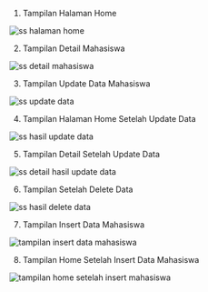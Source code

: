 1. Tampilan Halaman Home

![ss halaman home](https://github.com/user-attachments/assets/063e9b33-85ac-4512-b740-f54fc4580ee4)

2. Tampilan Detail Mahasiswa

![ss detail mahasiswa](https://github.com/user-attachments/assets/0619e218-e8fc-4971-86ff-b3c96ba7e3d3)

3. Tampilan Update Data Mahasiswa

![ss update data](https://github.com/user-attachments/assets/9a334b7d-342f-496b-a3c3-f5eb8aaa163e)

4. Tampilan Halaman Home Setelah Update Data

![ss hasil update data](https://github.com/user-attachments/assets/a750de69-05d6-4ae1-a144-2b10fd006a57)

5. Tampilan Detail Setelah Update Data

![ss detail hasil update data](https://github.com/user-attachments/assets/36c2edc4-1a24-404f-9816-1569d9d3ae91)

6. Tampilan Setelah Delete Data

![ss hasil delete data](https://github.com/user-attachments/assets/a6bc7fe9-438c-47f7-98cf-f418c7f6aa85)

7. Tampilan Insert Data Mahasiswa

![tampilan insert data mahasiswa](https://github.com/user-attachments/assets/8f6a2869-a4de-4193-8922-01ac13b6d662)

8. Tampilan Home Setelah Insert Data Mahasiswa

![tampilan home setelah insert mahasiswa](https://github.com/user-attachments/assets/21981826-05d2-4a60-92f0-3414607b6b7c)
